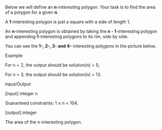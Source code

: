 Below we will define an **n**-interesting polygon. Your task is to find the area of a polygon for a given **n**.

A **1**-interesting polygon is just a square with a side of length 1. 

An **n**-interesting polygon is obtained by taking the **n - 1**-interesting polygon and appending **1**-interesting polygons to its rim, side by side. 

You can see the **1-, 2-, 3- and 4-** interesting polygons in the picture below.

Example

For n = 2, the output should be
solution(n) = 5;

For n = 3, the output should be
solution(n) = 13.

Input/Output

[input] integer n

Guaranteed constraints:
1 ≤ n < 104.

[output] integer

The area of the n-interesting polygon.
